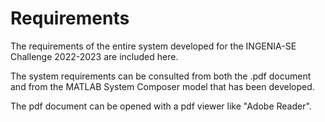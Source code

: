 # Requirements
The requirements of the entire system developed for the INGENIA-SE Challenge 2022-2023 are included here.

The system requirements can be consulted from both the .pdf document and from the MATLAB System Composer model that has been developed.

The pdf document can be opened with a pdf viewer like "Adobe Reader".
